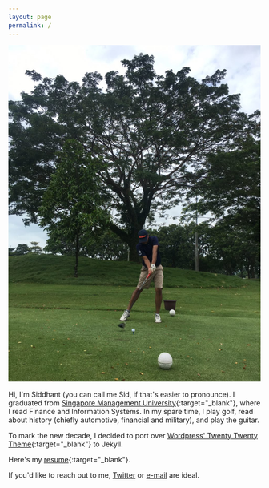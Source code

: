 ```yaml
---
layout: page
permalink: /
---
```

![One of my better shots](assets/img/Sidd.JPG)


Hi, I'm Siddhant (you can call me Sid, if that's easier to pronounce). I graduated from [Singapore Management University](https://smu.edu.sg){:target="_blank"}, where I read Finance and Information Systems. In my spare time, I play golf, read about history (chiefly automotive, financial and military), and play the guitar.  
  
To mark the new decade, I decided to port over [Wordpress' Twenty Twenty Theme](https://wordpress.org/themes/twentytwenty/){:target="_blank"} to Jekyll.  

Here's my [resume](assets/sidpyasi.pdf){:target="_blank"}.  

If you'd like to reach out to me, [Twitter](https://twitter.com/elSidCampeador) or [e-mail](mailto:siddhantpyasi@yahoo.co.in) are ideal.  
